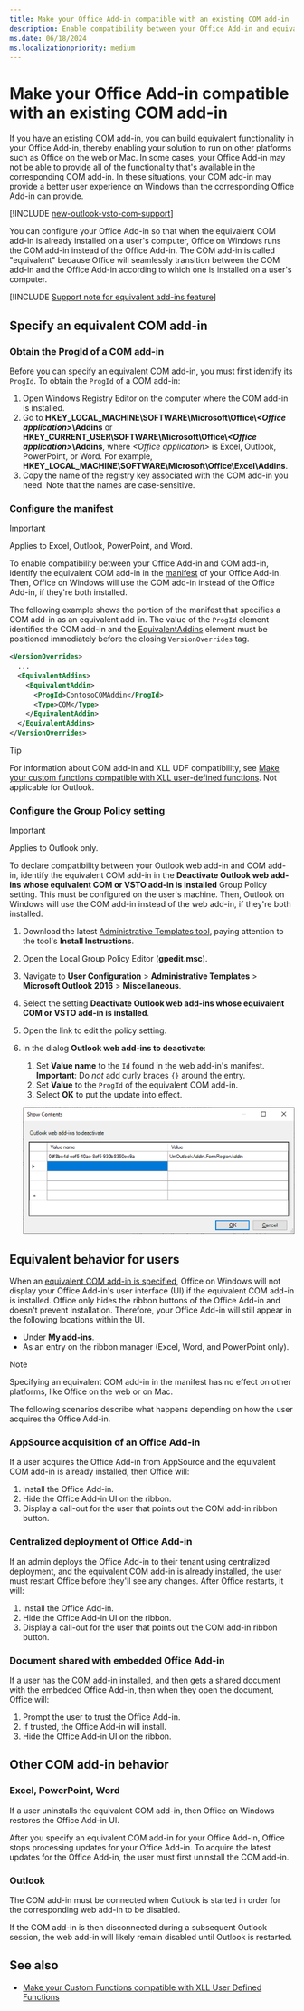 ```yaml
---
title: Make your Office Add-in compatible with an existing COM add-in
description: Enable compatibility between your Office Add-in and equivalent COM add-in.
ms.date: 06/18/2024
ms.localizationpriority: medium
---
```


# Make your Office Add-in compatible with an existing COM add-in

If you have an existing COM add-in, you can build equivalent functionality in your Office Add-in, thereby enabling your solution to run on other platforms such as Office on the web or Mac. In some cases, your Office Add-in may not be able to provide all of the functionality that's available in the corresponding COM add-in. In these situations, your COM add-in may provide a better user experience on Windows than the corresponding Office Add-in can provide.

[!INCLUDE [new-outlook-vsto-com-support](../includes/new-outlook-vsto-com-support.md)]

You can configure your Office Add-in so that when the equivalent COM add-in is already installed on a user's computer, Office on Windows runs the COM add-in instead of the Office Add-in. The COM add-in is called "equivalent" because Office will seamlessly transition between the COM add-in and the Office Add-in according to which one is installed on a user's computer.

[!INCLUDE [Support note for equivalent add-ins feature](../includes/equivalent-add-in-support-note.md)]

## Specify an equivalent COM add-in

### Obtain the ProgId of a COM add-in

Before you can specify an equivalent COM add-in, you must first identify its `ProgId`. To obtain the `ProgId` of a COM add-in:

1. Open Windows Registry Editor on the computer where the COM add-in is installed.
1. Go to **HKEY_LOCAL_MACHINE\SOFTWARE\Microsoft\Office\\*<Office application\>*\Addins** or **HKEY_CURRENT_USER\SOFTWARE\Microsoft\Office\\*<Office application\>*\Addins**, where *\<Office application\>* is Excel, Outlook, PowerPoint, or Word. For example, **HKEY_LOCAL_MACHINE\SOFTWARE\Microsoft\Office\Excel\Addins**.
1. Copy the name of the registry key associated with the COM add-in you need. Note that the names are case-sensitive.

### Configure the manifest

> [!IMPORTANT]
> Applies to Excel, Outlook, PowerPoint, and Word.

To enable compatibility between your Office Add-in and COM add-in, identify the equivalent COM add-in in the [manifest](add-in-manifests.md) of your Office Add-in. Then, Office on Windows will use the COM add-in instead of the Office Add-in, if they're both installed.

The following example shows the portion of the manifest that specifies a COM add-in as an equivalent add-in. The value of the `ProgId` element identifies the COM add-in and the [EquivalentAddins](/javascript/api/manifest/equivalentaddins) element must be positioned immediately before the closing `VersionOverrides` tag.

```xml
<VersionOverrides>
  ...
  <EquivalentAddins>
    <EquivalentAddin>
      <ProgId>ContosoCOMAddin</ProgId>
      <Type>COM</Type>
    </EquivalentAddin>
  </EquivalentAddins>
</VersionOverrides>
```

> [!TIP]
> For information about COM add-in and XLL UDF compatibility, see [Make your custom functions compatible with XLL user-defined functions](../excel/make-custom-functions-compatible-with-xll-udf.md). Not applicable for Outlook.

### Configure the Group Policy setting

> [!IMPORTANT]
> Applies to Outlook only.

To declare compatibility between your Outlook web add-in and COM add-in, identify the equivalent COM add-in in the **Deactivate Outlook web add-ins whose equivalent COM or VSTO add-in is installed** Group Policy setting. This must be configured on the user's machine. Then, Outlook on Windows will use the COM add-in instead of the web add-in, if they're both installed.

1. Download the latest [Administrative Templates tool](https://www.microsoft.com/download/details.aspx?id=49030), paying attention to the tool's **Install Instructions**.
1. Open the Local Group Policy Editor (**gpedit.msc**).
1. Navigate to **User Configuration** > **Administrative Templates**  > **Microsoft Outlook 2016** > **Miscellaneous**.
1. Select the setting **Deactivate Outlook web add-ins whose equivalent COM or VSTO add-in is installed**.
1. Open the link to edit the policy setting.
1. In the dialog **Outlook web add-ins to deactivate**:
    1. Set **Value name** to the `Id` found in the web add-in's manifest. **Important**: Do *not* add curly braces `{}` around the entry.
    1. Set **Value** to the `ProgId` of the equivalent COM add-in.
    1. Select **OK** to put the update into effect.

    ![The "Outlook web add-ins to deactivate" dialog.](../images/outlook-deactivate-gpo-dialog.png)

## Equivalent behavior for users

When an [equivalent COM add-in is specified](#specify-an-equivalent-com-add-in), Office on Windows will not display your Office Add-in's user interface (UI) if the equivalent COM add-in is installed. Office only hides the ribbon buttons of the Office Add-in and doesn't prevent installation. Therefore, your Office Add-in will still appear in the following locations within the UI.

- Under **My add-ins**.
- As an entry on the ribbon manager (Excel, Word, and PowerPoint only).

> [!NOTE]
> Specifying an equivalent COM add-in in the manifest has no effect on other platforms, like Office on the web or on Mac.

The following scenarios describe what happens depending on how the user acquires the Office Add-in.

### AppSource acquisition of an Office Add-in

If a user acquires the Office Add-in from AppSource and the equivalent COM add-in is already installed, then Office will:

1. Install the Office Add-in.
2. Hide the Office Add-in UI on the ribbon.
3. Display a call-out for the user that points out the COM add-in ribbon button.

### Centralized deployment of Office Add-in

If an admin deploys the Office Add-in to their tenant using centralized deployment, and the equivalent COM add-in is already installed, the user must restart Office before they'll see any changes. After Office restarts, it will:

1. Install the Office Add-in.
2. Hide the Office Add-in UI on the ribbon.
3. Display a call-out for the user that points out the COM add-in ribbon button.

### Document shared with embedded Office Add-in

If a user has the COM add-in installed, and then gets a shared document with the embedded Office Add-in, then when they open the document, Office will:

1. Prompt the user to trust the Office Add-in.
2. If trusted, the Office Add-in will install.
3. Hide the Office Add-in UI on the ribbon.

## Other COM add-in behavior

### Excel, PowerPoint, Word

If a user uninstalls the equivalent COM add-in, then Office on Windows restores the Office Add-in UI.

After you specify an equivalent COM add-in for your Office Add-in, Office stops processing updates for your Office Add-in. To acquire the latest updates for the Office Add-in, the user must first uninstall the COM add-in.

### Outlook

The COM add-in must be connected when Outlook is started in order for the corresponding web add-in to be disabled.

If the COM add-in is then disconnected during a subsequent Outlook session, the web add-in will likely remain disabled until Outlook is restarted.

## See also

- [Make your Custom Functions compatible with XLL User Defined Functions](../excel/make-custom-functions-compatible-with-xll-udf.md)
